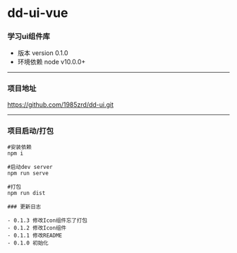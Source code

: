 # dd-ui-vue 
### 学习ui组件库

- 版本       version 0.1.0
- 环境依赖   node v10.0.0+ 

---

### 项目地址

https://github.com/1985zrd/dd-ui.git

---

### 项目启动/打包
```
#安装依赖      
npm i

#启动dev server 
npm run serve

#打包          
npm run dist

### 更新日志

- 0.1.3 修改Icon组件忘了打包
- 0.1.2 修改Icon组件
- 0.1.1 修改README
- 0.1.0 初始化
